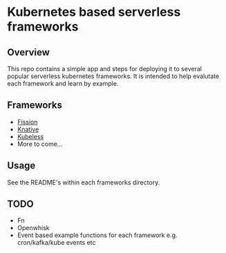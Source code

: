 # Kubernetes based serverless frameworks

## Overview
This repo contains a simple app and steps for deploying it to several popular serverless kubernetes frameworks. It is intended to help evalutate each framework and learn by example.

## Frameworks
* [Fission](https://github.com/fission/fission)
* [Knative](https://github.com/knative/)
* [Kubeless](https://github.com/kubeless/kubeless)
* More to come...

## Usage
See the README's within each frameworks directory.

## TODO
* Fn
* Openwhisk
* Event based example functions for each framework e.g. cron/kafka/kube events etc
